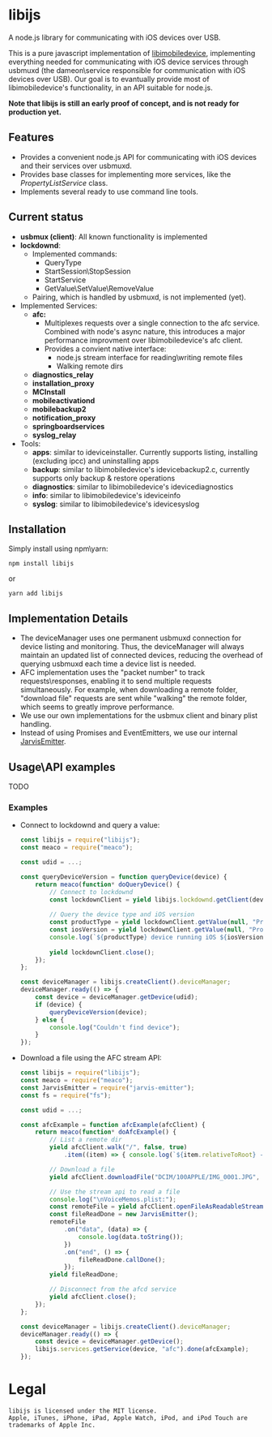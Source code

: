 # libijs 
A node.js library for communicating with iOS devices over USB.

This is a pure javascript implementation of [libimobiledevice](https://github.com/libimobiledevice/libimobiledevice), implementing everything needed for communicating with iOS device services through usbmuxd (the dameon\service responsible for communication with iOS devices over USB).
Our goal is to evantually provide most of libimobiledevice's functionality, in an API suitable for node.js.

**Note that libijs is still an early proof of concept, and is not ready for production yet.**

## Features
* Provides a convenient node.js API for communicating with iOS devices and their services over usbmuxd.
* Provides base classes for implementing more services, like the *PropertyListService* class.
* Implements several ready to use command line tools.

## Current status
* **usbmux (client)**: All known functionality is implemented
* **lockdownd**:
	* Implemented commands:
		* QueryType
		* StartSession\StopSession
		* StartService
		* GetValue\SetValue\RemoveValue
	* Pairing, which is handled by usbmuxd, is not implemented (yet).
* Implemented Services:
	* **afc:**
		* Multiplexes requests over a single connection to the afc service. Combined with node's async nature, this introduces a major performance improvment over libimobiledevice's afc client.
		* Provides a convient native interface:
			* node.js stream interface for reading\writing remote files
			* Walking remote dirs
	* **diagnostics_relay**
	* **installation_proxy**
	* **MCInstall**
	* **mobileactivationd**
	* **mobilebackup2**
	* **notification_proxy**
	* **springboardservices**
	* **syslog_relay**
* Tools:
	*  **apps**: similar to ideviceinstaller. Currently supports listing, installing (excluding ipcc) and uninstalling apps
	*  **backup**: similar to libimobiledevice's idevicebackup2.c, currently supports only backup & restore operations
	*  **diagnostics**: similar to libimobiledevice's idevicediagnostics
	*  **info**: similar to libimobiledevice's ideviceinfo
	*  **syslog**: similar to libimobiledevice's idevicesyslog

## Installation
Simply install using npm\yarn:
```
npm install libijs
```
or
```
yarn add libijs
```

## Implementation Details
* The deviceManager uses one permanent usbmuxd connection for device listing and monitoring. Thus, the deviceManager will always maintain an updated list of connected devices, reducing the overhead of querying usbmuxd each time a device list is needed.
* AFC implementation uses the "packet number" to track requests\responses, enabling it to send multiple requests simultaneously. For example, when downloading a remote folder, "download file" requests are sent while "walking" the remote folder, which seems to greatly improve performance.
* We use our own implementations for the usbmux client and binary plist handling.
* Instead of using Promises and EventEmitters, we use our internal [JarvisEmitter](https://github.com/mceSystems/jarvis-emitter).

## Usage\API examples
TODO

### Examples
* Connect to lockdownd and query a value:
	```javascript
	const libijs = require("libijs");
	const meaco = require("meaco");
	
	const udid = ...;
	
	const queryDeviceVersion = function queryDevice(device) {
		return meaco(function* doQueryDevice() {
			// Connect to lockdownd
			const lockdownClient = yield libijs.lockdownd.getClient(device);
			
			// Query the device type and iOS version
			const productType = yield lockdownClient.getValue(null, "ProductType");
			const iosVersion = yield lockdownClient.getValue(null, "ProductVersion");
			console.log(`${productType} device running iOS ${iosVersion}`);
			
			yield lockdownClient.close();
		});
	};
	
	const deviceManager = libijs.createClient().deviceManager;
	deviceManager.ready(() => {
		const device = deviceManager.getDevice(udid);
		if (device) {
			queryDeviceVersion(device);
		} else {
			console.log("Couldn't find device");
		}
	});
	```

* Download a file using the AFC stream API:
	```javascript
	const libijs = require("libijs");
	const meaco = require("meaco");
	const JarvisEmitter = require("jarvis-emitter");
	const fs = require("fs");

	const udid = ...;

	const afcExample = function afcExample(afcClient) {
		return meaco(function* doAfcExample() {
			// List a remote dir
			yield afcClient.walk("/", false, true)
				.item((item) => { console.log(`${item.relativeToRoot} - ${item.stats.st_size} bytes`); });

			// Download a file
			yield afcClient.downloadFile("DCIM/100APPLE/IMG_0001.JPG", "./IMG_0001.JPG");

			// Use the stream api to read a file
			console.log("\nVoiceMemos.plist:");
			const remoteFile = yield afcClient.openFileAsReadableStream("iTunes_Control/iTunes/VoiceMemos.plist");
			const fileReadDone = new JarvisEmitter();
			remoteFile
				.on("data", (data) => {
					console.log(data.toString());
				})
				.on("end", () => {
					fileReadDone.callDone();
				});
			yield fileReadDone;

			// Disconnect from the afcd service
			yield afcClient.close();
		});
	};

	const deviceManager = libijs.createClient().deviceManager;
	deviceManager.ready(() => {
		const device = deviceManager.getDevice();
		libijs.services.getService(device, "afc").done(afcExample);
	});
	```

# Legal
```
libijs is licensed under the MIT license.
Apple, iTunes, iPhone, iPad, Apple Watch, iPod, and iPod Touch are trademarks of Apple Inc.
```